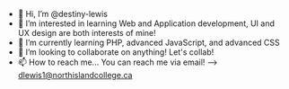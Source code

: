 - 👋 Hi, I’m @destiny-lewis
- 👀 I’m interested in learning Web and Application development, UI and UX design are both interests of mine!
- 🌱 I’m currently learning PHP, advanced JavaScript, and advanced CSS
- 💞️ I’m looking to collaborate on anything! Let's collab!
- 📫 How to reach me...
  You can reach me via email! --> dlewis1@northislandcollege.ca

<!---
destiny-lewis/destiny-lewis is a ✨ special ✨ repository because its `README.md` (this file) appears on your GitHub profile.
You can click the Preview link to take a look at your changes.
--->
